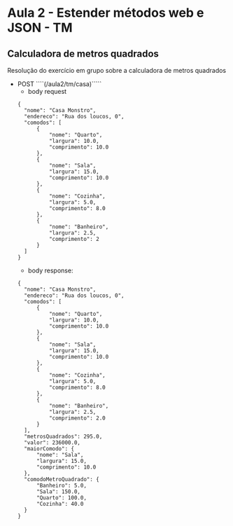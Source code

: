 # Aula 2 - Estender métodos web e JSON - TM

## Calculadora de metros quadrados

Resolução do exercício em grupo sobre a calculadora de metros quadrados

- POST ````(/aula2/tm/casa)`````
  - body request
  ````
  {
    "nome": "Casa Monstro",
    "endereco": "Rua dos loucos, 0",
    "comodos": [
        {
            "nome": "Quarto",
            "largura": 10.0,
            "comprimento": 10.0
        },
        {
            "nome": "Sala",
            "largura": 15.0,
            "comprimento": 10.0
        },
        {
            "nome": "Cozinha",
            "largura": 5.0,
            "comprimento": 8.0
        },
        {
            "nome": "Banheiro",
            "largura": 2.5,
            "comprimento": 2
        }
    ]
  }
  ````
  - body response:
  ````
  {
    "nome": "Casa Monstro",
    "endereco": "Rua dos loucos, 0",
    "comodos": [
        {
            "nome": "Quarto",
            "largura": 10.0,
            "comprimento": 10.0
        },
        {
            "nome": "Sala",
            "largura": 15.0,
            "comprimento": 10.0
        },
        {
            "nome": "Cozinha",
            "largura": 5.0,
            "comprimento": 8.0
        },
        {
            "nome": "Banheiro",
            "largura": 2.5,
            "comprimento": 2.0
        }
    ],
    "metrosQuadrados": 295.0,
    "valor": 236000.0,
    "maiorComodo": {
        "nome": "Sala",
        "largura": 15.0,
        "comprimento": 10.0
    },
    "comodoMetroQuadrado": {
        "Banheiro": 5.0,
        "Sala": 150.0,
        "Quarto": 100.0,
        "Cozinha": 40.0
    }
  }
  ````
